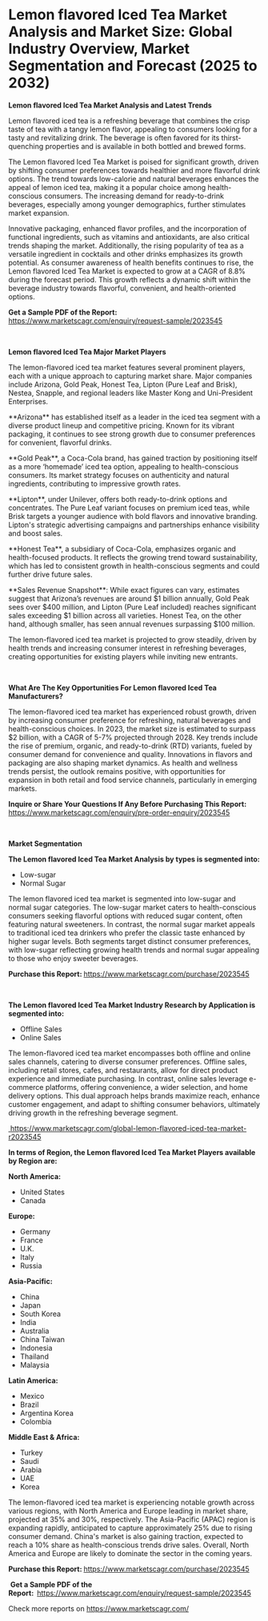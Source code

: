 <p><h1>Lemon flavored Iced Tea Market Analysis and Market Size: Global Industry Overview, Market Segmentation and Forecast (2025 to 2032)</h1></p><p><strong>Lemon flavored Iced Tea Market Analysis and Latest Trends</strong></p>
<p><p>Lemon flavored iced tea is a refreshing beverage that combines the crisp taste of tea with a tangy lemon flavor, appealing to consumers looking for a tasty and revitalizing drink. The beverage is often favored for its thirst-quenching properties and is available in both bottled and brewed forms. </p><p>The Lemon flavored Iced Tea Market is poised for significant growth, driven by shifting consumer preferences towards healthier and more flavorful drink options. The trend towards low-calorie and natural beverages enhances the appeal of lemon iced tea, making it a popular choice among health-conscious consumers. The increasing demand for ready-to-drink beverages, especially among younger demographics, further stimulates market expansion. </p><p>Innovative packaging, enhanced flavor profiles, and the incorporation of functional ingredients, such as vitamins and antioxidants, are also critical trends shaping the market. Additionally, the rising popularity of tea as a versatile ingredient in cocktails and other drinks emphasizes its growth potential. As consumer awareness of health benefits continues to rise, the Lemon flavored Iced Tea Market is expected to grow at a CAGR of 8.8% during the forecast period. This growth reflects a dynamic shift within the beverage industry towards flavorful, convenient, and health-oriented options.</p></p>
<p><strong>Get a Sample PDF of the Report:&nbsp;</strong> <a href="https://www.marketscagr.com/enquiry/request-sample/2023545?utm_campaign=2320&utm_medium=2&utm_source=Github&utm_content=ia&utm_term=14022025&utm_id=lemon-flavored-iced-tea">https://www.marketscagr.com/enquiry/request-sample/2023545</a></p>
<p>&nbsp;</p>
<p><strong>Lemon flavored Iced Tea Major Market Players</strong></p>
<p><p>The lemon-flavored iced tea market features several prominent players, each with a unique approach to capturing market share. Major companies include Arizona, Gold Peak, Honest Tea, Lipton (Pure Leaf and Brisk), Nestea, Snapple, and regional leaders like Master Kong and Uni-President Enterprises.</p><p>**Arizona** has established itself as a leader in the iced tea segment with a diverse product lineup and competitive pricing. Known for its vibrant packaging, it continues to see strong growth due to consumer preferences for convenient, flavorful drinks. </p><p>**Gold Peak**, a Coca-Cola brand, has gained traction by positioning itself as a more ‘homemade’ iced tea option, appealing to health-conscious consumers. Its market strategy focuses on authenticity and natural ingredients, contributing to impressive growth rates.</p><p>**Lipton**, under Unilever, offers both ready-to-drink options and concentrates. The Pure Leaf variant focuses on premium iced teas, while Brisk targets a younger audience with bold flavors and innovative branding. Lipton's strategic advertising campaigns and partnerships enhance visibility and boost sales.</p><p>**Honest Tea**, a subsidiary of Coca-Cola, emphasizes organic and health-focused products. It reflects the growing trend toward sustainability, which has led to consistent growth in health-conscious segments and could further drive future sales.</p><p>**Sales Revenue Snapshot**: While exact figures can vary, estimates suggest that Arizona’s revenues are around $1 billion annually, Gold Peak sees over $400 million, and Lipton (Pure Leaf included) reaches significant sales exceeding $1 billion across all varieties. Honest Tea, on the other hand, although smaller, has seen annual revenues surpassing $100 million.</p><p>The lemon-flavored iced tea market is projected to grow steadily, driven by health trends and increasing consumer interest in refreshing beverages, creating opportunities for existing players while inviting new entrants.</p></p>
<p>&nbsp;</p>
<p><strong>What Are The Key Opportunities For Lemon flavored Iced Tea Manufacturers?</strong></p>
<p><p>The lemon-flavored iced tea market has experienced robust growth, driven by increasing consumer preference for refreshing, natural beverages and health-conscious choices. In 2023, the market size is estimated to surpass $2 billion, with a CAGR of 5-7% projected through 2028. Key trends include the rise of premium, organic, and ready-to-drink (RTD) variants, fueled by consumer demand for convenience and quality. Innovations in flavors and packaging are also shaping market dynamics. As health and wellness trends persist, the outlook remains positive, with opportunities for expansion in both retail and food service channels, particularly in emerging markets.</p></p>
<p><strong>Inquire or Share Your Questions If Any Before Purchasing This Report:</strong> <a href="https://www.marketscagr.com/enquiry/pre-order-enquiry/2023545?utm_campaign=2320&utm_medium=2&utm_source=Github&utm_content=ia&utm_term=14022025&utm_id=lemon-flavored-iced-tea">https://www.marketscagr.com/enquiry/pre-order-enquiry/2023545</a></p>
<p>&nbsp;</p>
<p><strong>Market Segmentation</strong></p>
<p><strong>The Lemon flavored Iced Tea Market Analysis by types is segmented into:</strong></p>
<p><ul><li>Low-sugar</li><li>Normal Sugar</li></ul></p>
<p><p>The lemon flavored iced tea market is segmented into low-sugar and normal sugar categories. The low-sugar market caters to health-conscious consumers seeking flavorful options with reduced sugar content, often featuring natural sweeteners. In contrast, the normal sugar market appeals to traditional iced tea drinkers who prefer the classic taste enhanced by higher sugar levels. Both segments target distinct consumer preferences, with low-sugar reflecting growing health trends and normal sugar appealing to those who enjoy sweeter beverages.</p></p>
<p><strong>Purchase this Report:&nbsp;</strong><a href="https://www.marketscagr.com/purchase/2023545?utm_campaign=2320&utm_medium=2&utm_source=Github&utm_content=ia&utm_term=14022025&utm_id=lemon-flavored-iced-tea">https://www.marketscagr.com/purchase/2023545</a></p>
<p>&nbsp;</p>
<p><strong>The Lemon flavored Iced Tea Market Industry Research by Application is segmented into:</strong></p>
<p><ul><li>Offline Sales</li><li>Online Sales</li></ul></p>
<p><p>The lemon-flavored iced tea market encompasses both offline and online sales channels, catering to diverse consumer preferences. Offline sales, including retail stores, cafes, and restaurants, allow for direct product experience and immediate purchasing. In contrast, online sales leverage e-commerce platforms, offering convenience, a wider selection, and home delivery options. This dual approach helps brands maximize reach, enhance customer engagement, and adapt to shifting consumer behaviors, ultimately driving growth in the refreshing beverage segment.</p></p>
<p><a href="https://www.marketscagr.com/global-lemon-flavored-iced-tea-market-r2023545?utm_campaign=2320&utm_medium=2&utm_source=Github&utm_content=ia&utm_term=14022025&utm_id=lemon-flavored-iced-tea">&nbsp;https://www.marketscagr.com/global-lemon-flavored-iced-tea-market-r2023545</a></p>
<p><strong>In terms of Region, the Lemon flavored Iced Tea Market Players available by Region are:</strong></p>
<p>
    <p> <strong> North America: </strong>
        <ul>
            <li>United States</li>
            <li>Canada</li>
        </ul>
        </p> 
    <p> <strong> Europe: </strong>
        <ul>
            <li>Germany</li>
            <li>France</li>
            <li>U.K.</li>
            <li>Italy</li>
            <li>Russia</li>
        </ul>
        </p> 
    <p> <strong> Asia-Pacific: </strong>
        <ul>
            <li>China</li>
            <li>Japan</li>
            <li>South Korea</li>
            <li>India</li>
            <li>Australia</li>
            <li>China Taiwan</li>
            <li>Indonesia</li>
            <li>Thailand</li>
            <li>Malaysia</li>
        </ul>
        </p> 
    <p> <strong> Latin America: </strong>
        <ul>
            <li>Mexico</li>
            <li>Brazil</li>
            <li>Argentina Korea</li>
            <li>Colombia</li>
        </ul>
        </p> 
    <p> <strong> Middle East & Africa: </strong>
        <ul>
            <li>Turkey</li>
            <li>Saudi</li>
            <li>Arabia</li>
            <li>UAE</li>
            <li>Korea</li>
        </ul>
    </p>
    </p>
<p><p>The lemon-flavored iced tea market is experiencing notable growth across various regions, with North America and Europe leading in market share, projected at 35% and 30%, respectively. The Asia-Pacific (APAC) region is expanding rapidly, anticipated to capture approximately 25% due to rising consumer demand. China's market is also gaining traction, expected to reach a 10% share as health-conscious trends drive sales. Overall, North America and Europe are likely to dominate the sector in the coming years.</p></p>
<p><strong>Purchase this Report: </strong><a href="https://www.marketscagr.com/purchase/2023545?utm_campaign=2320&utm_medium=2&utm_source=Github&utm_content=ia&utm_term=14022025&utm_id=lemon-flavored-iced-tea">https://www.marketscagr.com/purchase/2023545</a></p>
<p>&nbsp;<strong>Get a Sample PDF of the Report:&nbsp;&nbsp;</strong><a href="https://www.marketscagr.com/enquiry/request-sample/2023545?utm_campaign=2320&utm_medium=2&utm_source=Github&utm_content=ia&utm_term=14022025&utm_id=lemon-flavored-iced-tea">https://www.marketscagr.com/enquiry/request-sample/2023545</a></p>
<p><strong></strong></p>
<p>Check more reports on <a href="https://www.marketscagr.com/?utm_campaign=2320&utm_medium=2&utm_source=Github&utm_content=ia&utm_term=14022025&utm_id=lemon-flavored-iced-tea">https://www.marketscagr.com/</a></p>